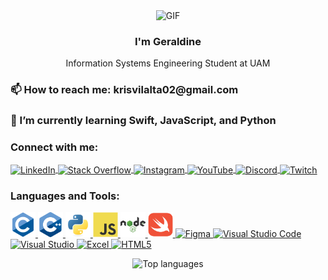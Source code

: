 <div id="header" align="center">
  <img src="https://i.giphy.com/media/v1.Y2lkPTc5MGI3NjExZ3lxYXV4aWkyZ3ZjeWJpbm9jcnphdnM1dXR3MzF1bjZ5NDh1dGgxNyZlcD12MV9pbnRlcm5hbF9naWZfYnlfaWQmY3Q9Zw/LvgVkJnE8eAbkv4EMX/giphy.gif" width="200" alt="GIF">

  <h3 align="center">I'm Geraldine</h3>
  <p>Information Systems Engineering Student at UAM</p>
</div>

<h3 align="left">📫 How to reach me: krisvilalta02@gmail.com</h3>
<h3 align="left">🌱 I’m currently learning Swift, JavaScript, and Python</h3>

<h3 align="left">Connect with me:</h3>
<p align="left">
  <a href="https://linkedin.com/in/kristel-villalta" target="_blank">
    <img align="center" src="https://raw.githubusercontent.com/rahuldkjain/github-profile-readme-generator/master/src/images/icons/Social/linked-in-alt.svg" alt="LinkedIn" height="30" width="40" />
  </a>
  <a href="https://es.stackoverflow.com/users/377417/kristel-geraldine-villalta-por" target="_blank">
    <img align="center" src="https://raw.githubusercontent.com/rahuldkjain/github-profile-readme-generator/master/src/images/icons/Social/stack-overflow.svg" alt="Stack Overflow" height="30" width="40" />
  </a>
  <a href="https://instagram.com/kris_geraldine.0225" target="_blank">
    <img align="center" src="https://raw.githubusercontent.com/rahuldkjain/github-profile-readme-generator/master/src/images/icons/Social/instagram.svg" alt="Instagram" height="30" width="40" />
  </a>
  <a href="https://www.youtube.com/c/@krisgege" target="_blank">
    <img align="center" src="https://raw.githubusercontent.com/rahuldkjain/github-profile-readme-generator/master/src/images/icons/Social/youtube.svg" alt="YouTube" height="30" width="40" />
  </a>
  <a href="https://discord.gg/843618921209790474" target="_blank">
    <img align="center" src="https://raw.githubusercontent.com/rahuldkjain/github-profile-readme-generator/master/src/images/icons/Social/discord.svg" alt="Discord" height="30" width="40" />
  </a>
  <a href="https://www.twitch.tv/geraldines_gameplays" target="_blank">
    <img align="center" src="https://raw.githubusercontent.com/rahuldkjain/github-profile-readme-generator/master/src/images/icons/Social/twitch.svg" alt="Twitch" height="30" width="40" />
  </a>
</p>

<h3 align="left">Languages and Tools:</h3>
<p align="left">
  <a href="https://www.w3schools.com/c/" target="_blank" rel="noreferrer">
    <img src="https://raw.githubusercontent.com/devicons/devicon/master/icons/c/c-original.svg" alt="C" width="40" height="40" />
  </a>
  <a href="https://www.w3schools.com/cpp/" target="_blank" rel="noreferrer">
    <img src="https://raw.githubusercontent.com/devicons/devicon/master/icons/cplusplus/cplusplus-original.svg" alt="C++" width="40" height="40" />
  </a>
  <a href="https://www.python.org" target="_blank" rel="noreferrer">
    <img src="https://raw.githubusercontent.com/devicons/devicon/master/icons/python/python-original.svg" alt="Python" width="40" height="40" />
  </a>
  <a href="https://developer.mozilla.org/en-US/docs/Web/JavaScript" target="_blank" rel="noreferrer">
    <img src="https://raw.githubusercontent.com/devicons/devicon/master/icons/javascript/javascript-original.svg" alt="JavaScript" width="40" height="40" />
  </a>
  <a href="https://nodejs.org" target="_blank" rel="noreferrer">
    <img src="https://raw.githubusercontent.com/devicons/devicon/master/icons/nodejs/nodejs-original-wordmark.svg" alt="Node.js" width="40" height="40" />
  </a>
  <a href="https://developer.apple.com/swift/" target="_blank" rel="noreferrer">
    <img src="https://raw.githubusercontent.com/devicons/devicon/master/icons/swift/swift-original.svg" alt="Swift" width="40" height="40" />
  </a>
  <a href="https://www.figma.com/" target="_blank" rel="noreferrer">
    <img src="https://www.vectorlogo.zone/logos/figma/figma-icon.svg" alt="Figma" width="40" height="40" />
  </a>
  <a href="https://visualstudiocode.com" target="_blank" rel="noreferrer">
    <img src="https://cdn.jsdelivr.net/gh/devicons/devicon/icons/vscode/vscode-original.svg" alt="Visual Studio Code" width="40" height="40" />
  </a>
  <a href="https://visualstudio.microsoft.com/" target="_blank" rel="noreferrer">
    <img src="https://cdn.jsdelivr.net/gh/devicons/devicon/icons/visualstudio/visualstudio-plain.svg" alt="Visual Studio" width="40" height="40" />
  </a>
  <a href="https://www.microsoft.com/en-us/microsoft-365/excel" target="_blank" rel="noreferrer">
    <img src="https://cdn.jsdelivr.net/gh/devicons/devicon/icons/microsoft/microsoft-original.svg" alt="Excel" width="40" height="40" />
  </a>
  <a href="https://www.html5.com" target="_blank" rel="noreferrer">
    <img src="https://cdn.jsdelivr.net/gh/devicons/devicon/icons/html5/html5-original.svg" alt="HTML5" width="40" height="40" />
  </a>
</p>

<p align="center">
  <img src="https://github-readme-stats.vercel.app/api/top-langs/?username=KrisGerald02&theme=dark&hide_border=true&include_all_commits=false&count_private=false&layout=compact" alt="Top languages" />
</p>
